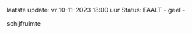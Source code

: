 laatste update: 
vr 10-11-2023 18:00   uur 
Status: FAALT - geel - 
<div class="service Y">schijfruimte</div>